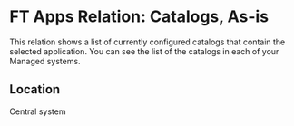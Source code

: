 # FT Apps Relation: Catalogs, As-is

This relation shows a list of currently configured catalogs that contain the selected application. You can see the list of the catalogs in each of your Managed systems.

## Location
Central system



